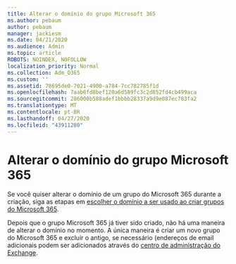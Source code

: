 ```yaml
---
title: Alterar o domínio do grupo Microsoft 365
ms.author: pebaum
author: pebaum
manager: jackiesm
ms.date: 04/21/2020
ms.audience: Admin
ms.topic: article
ROBOTS: NOINDEX, NOFOLLOW
localization_priority: Normal
ms.collection: Adm_O365
ms.custom: ''
ms.assetid: 78695de0-7021-4900-a784-7cc782785f1d
ms.openlocfilehash: 7aab6fd8bef120a6d589fc3c2d852fd4cb499aca
ms.sourcegitcommit: 286000b588adef1bbbb28337a9d9e087ec783fa2
ms.translationtype: MT
ms.contentlocale: pt-BR
ms.lasthandoff: 04/27/2020
ms.locfileid: "43911280"
---
```

# <a name="change-the-domain-for-microsoft-365-group"></a>Alterar o domínio do grupo Microsoft 365

Se você quiser alterar o domínio de um grupo do Microsoft 365 durante a criação, siga as etapas em [escolher o domínio a ser usado ao criar grupos do Microsoft 365](https://docs.microsoft.com/office365/admin/create-groups/choose-domain-to-create-groups).

Depois que o grupo Microsoft 365 já tiver sido criado, não há uma maneira de alterar o domínio no momento. A única maneira é criar um novo grupo do Microsoft 365 e excluir o antigo, se necessário (endereços de email adicionais podem ser adicionados através do [centro de administração do Exchange](https://outlook.office365.com/ecp).